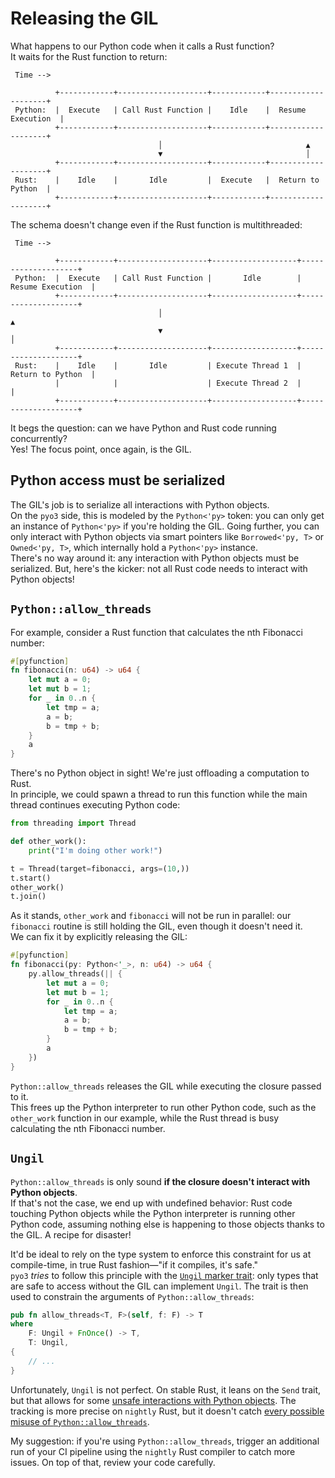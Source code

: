 # Releasing the GIL

What happens to our Python code when it calls a Rust function?\
It waits for the Rust function to return:

```ascii
 Time -->

          +------------+--------------------+------------+--------------------+
 Python:  |  Execute   | Call Rust Function |    Idle    |  Resume Execution  |
          +------------+--------------------+------------+--------------------+
                                 │                                ▲
                                 ▼                                │
          +------------+--------------------+------------+--------------------+
 Rust:    |    Idle    |       Idle         |  Execute   |  Return to Python  |
          +------------+--------------------+------------+--------------------+
```

The schema doesn't change even if the Rust function is multithreaded:


```ascii
 Time -->

          +------------+--------------------+-------------------+--------------------+
 Python:  |  Execute   | Call Rust Function |       Idle        |  Resume Execution  |
          +------------+--------------------+-------------------+--------------------+
                                 │                                        ▲
                                 ▼                                        │
          +------------+--------------------+-------------------+--------------------+
 Rust:    |    Idle    |       Idle         | Execute Thread 1  |  Return to Python  |
          |            |                    | Execute Thread 2  |                    |
          +------------+--------------------+-------------------+--------------------+
```

It begs the question: can we have Python and Rust code running concurrently?\
Yes! The focus point, once again, is the GIL.

## Python access must be serialized

The GIL's job is to serialize all interactions with Python objects.\
On the `pyo3` side, this is modeled by the `Python<'py>` token: you can only get an instance of `Python<'py>` if you're holding
the GIL. Going further, you can only interact with Python objects via smart pointers like `Borrowed<'py, T>` or `Owned<'py, T>`,
which internally hold a `Python<'py>` instance.\
There's no way around it: any interaction with Python objects must be serialized. But, here's the kicker: not all Rust code needs to
interact with Python objects!

## `Python::allow_threads`

For example, consider a Rust function that calculates the nth Fibonacci number:

```rust
#[pyfunction]
fn fibonacci(n: u64) -> u64 {
    let mut a = 0;
    let mut b = 1;
    for _ in 0..n {
        let tmp = a;
        a = b;
        b = tmp + b;
    }
    a
}
```

There's no Python object in sight! We're just offloading a computation to Rust.\
In principle, we could spawn a thread to run this function while the main thread continues executing Python code:

```python
from threading import Thread

def other_work():
    print("I'm doing other work!")

t = Thread(target=fibonacci, args=(10,))
t.start()
other_work()
t.join()
```

As it stands, `other_work` and `fibonacci` will not be run in parallel: our `fibonacci` routine is still holding the GIL, even though
it doesn't need it.\
We can fix it by explicitly releasing the GIL:

```rust
#[pyfunction]
fn fibonacci(py: Python<'_>, n: u64) -> u64 {
    py.allow_threads(|| {
        let mut a = 0;
        let mut b = 1;
        for _ in 0..n {
            let tmp = a;
            a = b;
            b = tmp + b;
        }
        a
    })
}
```

`Python::allow_threads` releases the GIL while executing the closure passed to it.\
This frees up the Python interpreter to run other Python code, such as the `other_work` function in our example, while the Rust
thread is busy calculating the nth Fibonacci number.

## `Ungil`

`Python::allow_threads` is only sound **if the closure doesn't interact with Python objects**.\
If that's not the case, we end up with undefined behavior: Rust code touching Python objects while the Python interpreter is running
other Python code, assuming nothing else is happening to those objects thanks to the GIL. A recipe for disaster!

It'd be ideal to rely on the type system to enforce this constraint for us at compile-time, in true Rust fashion—"if it compiles, it's
safe."\
`pyo3` _tries_ to follow this principle with the [`Ungil` marker trait](https://docs.rs/pyo3/0.23.3/pyo3/marker/trait.Ungil.html):
only types that are safe to access without the GIL can implement `Ungil`. The trait is then used to constrain the arguments of
`Python::allow_threads`:

```rust
pub fn allow_threads<T, F>(self, f: F) -> T
where
    F: Ungil + FnOnce() -> T,
    T: Ungil,
{
    // ...
}
```

Unfortunately, `Ungil` is not perfect.
On stable Rust, it leans on the `Send` trait, but that allows for some
[unsafe interactions with Python objects](https://github.com/PyO3/pyo3/issues/2141). The tracking is more precise on `nightly` Rust,
but it doesn't catch [every possible misuse of `Python::allow_threads`](https://github.com/PyO3/pyo3/issues/3640).

My suggestion: if you're using `Python::allow_threads`, trigger an additional run of your CI pipeline using the `nightly` Rust compiler
to catch more issues. On top of that, review your code carefully.
